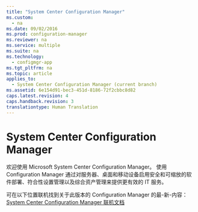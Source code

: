 ```yaml
---
title: "System Center Configuration Manager"
ms.custom: 
  - na
ms.date: 09/02/2016
ms.prod: configuration-manager
ms.reviewer: na
ms.service: multiple
ms.suite: na
ms.technology: 
  - configmgr-app
ms.tgt_pltfrm: na
ms.topic: article
applies_to: 
  - System Center Configuration Manager (current branch)
ms.assetid: 6e154d91-bec3-451d-8186-72f2cbbc8d82
caps.latest.revision: 4
caps.handback.revision: 3
translationtype: Human Translation
---
```

# System Center Configuration Manager
欢迎使用 Microsoft System Center Configuration Manager。 使用 Configuration Manager 通过对服务器、桌面和移动设备启用安全和可缩放的软件部署、符合性设置管理以及综合资产管理来提供更有效的 IT 服务。  
  
 可在以下位置联机找到关于此版本的 Configuration Manager 的最\-新\-内容：[System Center Configuration Manager 联机文档](https://go.microsoft.com/fwlink/?LinkID=533344)